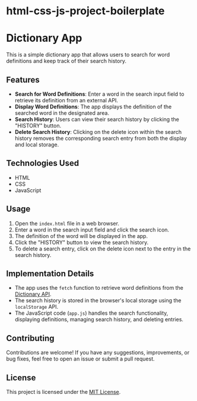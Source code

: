 # html-css-js-project-boilerplate

# Dictionary App

This is a simple dictionary app that allows users to search for word definitions and keep track of their search history.

## Features

- **Search for Word Definitions**: Enter a word in the search input field to retrieve its definition from an external API.
- **Display Word Definitions**: The app displays the definition of the searched word in the designated area.
- **Search History**: Users can view their search history by clicking the "HISTORY" button.
- **Delete Search History**: Clicking on the delete icon within the search history removes the corresponding search entry from both the display and local storage.

## Technologies Used

- HTML
- CSS
- JavaScript

## Usage

1. Open the `index.html` file in a web browser.
2. Enter a word in the search input field and click the search icon.
3. The definition of the word will be displayed in the app.
4. Click the "HISTORY" button to view the search history.
5. To delete a search entry, click on the delete icon next to the entry in the search history.

## Implementation Details

- The app uses the `fetch` function to retrieve word definitions from the [Dictionary API](https://dictionaryapi.dev/).
- The search history is stored in the browser's local storage using the `localStorage` API.
- The JavaScript code (`app.js`) handles the search functionality, displaying definitions, managing search history, and deleting entries.

## Contributing

Contributions are welcome! If you have any suggestions, improvements, or bug fixes, feel free to open an issue or submit a pull request.

## License

This project is licensed under the [MIT License](LICENSE).
